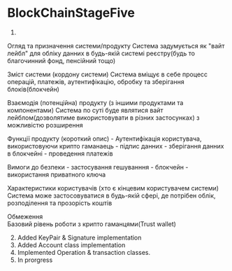 # BlockChainStageFive

1)
Огляд та призначення системи/продукту
    Система задумується як "вайт лейбл" для обліку данних в будь-якій системі реєстру(будь то благочинний фонд, пенсійний тощо)

Зміст системи (кордону системи)
    Система вміщує в себе процесс операцій, платежів, аутентифікацію, обробку та зберігання блоків(блокчейн)  

Взаємодія (потенційна) продукту (з іншими продуктами та компонентами)
    Система по суті буде являтися вайт лейблом(дозволятиме використовувати в різних застосунках) з можливістю розширення

Функції продукту (короткий опис)
    - Аутентифікація користувача, використовуючи крипто гаманаець
    - підпис данних
    - зберігання данних в блокчейні
    - проведення платежів

Вимоги до безпеки
    - застосування гешуванння
    - блокчейн
    - використання приватного ключа

Характеристики користувачів (хто є кінцевим користувачем системи)
    Система може застосовуватися в будь-якій сфері, де потрібен облік, розподілення та прозорість коштів  

Обмеження   
    Базовий рівень роботи з крипто гаманцями(Trust wallet)

2) Added KeyPair & Signature implementation
3) Added Account class implementation
4) Implemented Operation & transaction classes.
5) In prorgress
